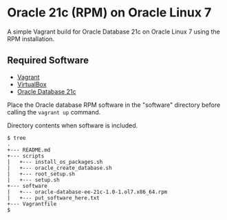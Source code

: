 # Oracle 21c (RPM) on Oracle Linux 7

A simple Vagrant build for Oracle Database 21c on Oracle Linux 7 using the RPM installation.

## Required Software

* [Vagrant](https://www.vagrantup.com/downloads.html)
* [VirtualBox](https://www.virtualbox.org/wiki/Downloads)
* [Oracle Database 21c](https://www.oracle.com/database/technologies/oracle21c-linux-downloads.html)

Place the Oracle database RPM software in the "software" directory before calling the `vagrant up` command.

Directory contents when software is included.

```
$ tree
.
+--- README.md
+--- scripts
|   +--- install_os_packages.sh
|   +--- oracle_create_database.sh
|   +--- root_setup.sh
|   +--- setup.sh
+--- software
|   +--- oracle-database-ee-21c-1.0-1.ol7.x86_64.rpm
|   +--- put_software_here.txt
+--- Vagrantfile
$
```